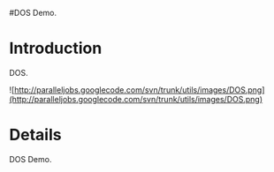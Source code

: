#DOS Demo.

# Introduction #

DOS.

![http://paralleljobs.googlecode.com/svn/trunk/utils/images/DOS.png](http://paralleljobs.googlecode.com/svn/trunk/utils/images/DOS.png)

# Details #

DOS Demo.